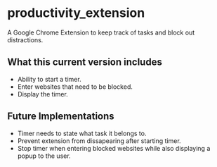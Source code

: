 # productivity_extension
A Google Chrome Extension to keep track of tasks and block out distractions.

## What this current version includes
- Ability to start a timer.
- Enter websites that need to be blocked.
- Display the timer. 

## Future Implementations
- Timer needs to state what task it belongs to.
- Prevent extension from dissapearing after starting timer.
- Stop timer when entering blocked websites while also displaying a popup to the user.

